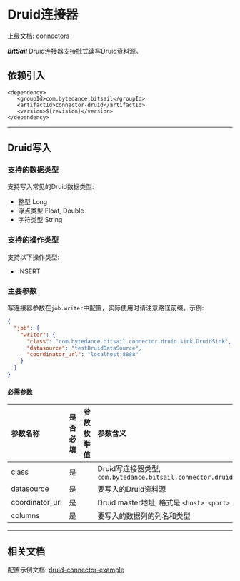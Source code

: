 # Druid连接器

上级文档: [connectors](../introduction_zh.md)

***BitSail*** Druid连接器支持批式读写Druid资料源。

## 依赖引入

```text
<dependency>
   <groupId>com.bytedance.bitsail</groupId>
   <artifactId>connector-druid</artifactId>
   <version>${revision}</version>
</dependency>
```

-----

## Druid写入

### 支持的数据类型

支持写入常见的Druid数据类型:

- 整型 Long
- 浮点类型 Float, Double
- 字符类型 String

### 支持的操作类型

支持以下操作类型:
 - INSERT


### 主要参数

写连接器参数在`job.writer`中配置，实际使用时请注意路径前缀。示例:

```json
{
  "job": {
    "writer": {
      "class": "com.bytedance.bitsail.connector.druid.sink.DruidSink",
      "datasource": "testDruidDataSource",
      "coordinator_url": "localhost:8888"
    }
  }
}
```


#### 必需参数

| 参数名称                      | 是否必填 | 参数枚举值 | 参数含义                                                                |
|:--------------------------|:-----|:------|:--------------------------------------------------------------------|
| class                     | 是  |       | Druid写连接器类型, `com.bytedance.bitsail.connector.druid.sink.DruidSink` |
| datasource          | 是 | | 要写入的Druid资料源                                                        |
| coordinator_url | 是 | | Druid master地址, 格式是 `<host>:<port>`                                 |
| columns                   | 是 | | 要写入的数据列的列名和类型                                                       |

-----

## 相关文档

配置示例文档: [druid-connector-example](./druid-example_zh.md)
